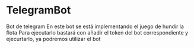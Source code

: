 # TelegramBot
Bot de telegram
En este bot se está implementando el juego de hundir la flota
Para ejecutarlo bastará con añadir el token del bot correspondiente y ejecurtarlo, ya podremos utilizar el bot